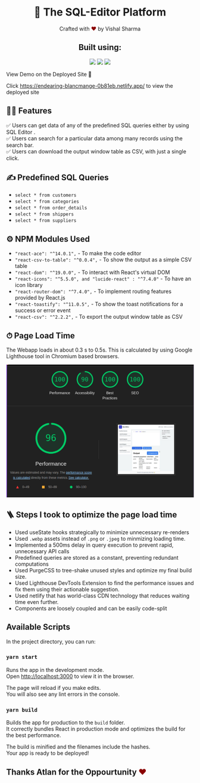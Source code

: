 <h1 align="center"> 📝 The SQL-Editor Platform </h1> 
<p align="center"> Crafted with <span style="color: #8b0000;">♥</span> by Vishal Sharma </p> <h2 align="center">Built using: </h2> <p align="center"> <img src="https://img.shields.io/badge/React-20232A?style=for-the-badge&logo=react&logoColor=61DAFB" /> <img src="https://img.shields.io/badge/styled--components-DB7093?style=for-the-badge&logo=styled-components&logoColor=white" /> <img src="https://img.shields.io/badge/Netlify-00C7B7?style=for-the-badge&logo=netlify&logoColor=white" /> </p>
View Demo on the Deployed Site 🚀
<p>Click <a href="https://endearing-blancmange-0b81eb.netlify.app/">https://endearing-blancmange-0b81eb.netlify.app/</a> to view the deployed site</p>

## 👨‍💻 Features

:white_check_mark: Users can get data of any of the predefined SQL queries either by using SQL Editor .\
:white_check_mark: Users can search for a particular data among many records using the search bar.\
:white_check_mark: Users can download the output window table as CSV, with just a single click.

## ✍️ Predefined SQL Queries

- `select * from customers`
- `select * from categories`
- `select * from order_details`
- `select * from shippers`
- `select * from suppliers`

## ⚙️ NPM Modules Used

- `"react-ace": "^14.0.1",` - To make the code editor
- `"react-csv-to-table": "^0.0.4",` - To show the output as a simple CSV table
- `"react-dom": "^19.0.0",` - To interact with React's virtual DOM
- `"react-icons": "^5.5.0", and "lucide-react" : "^7.4.0"` - To have an icon library
- `"react-router-dom": "^7.4.0",` - To implement routing features provided by React.js
- `"react-toastify": "^11.0.5",` - To show the toast notifications for a success or error event
- `"react-csv": "^2.2.2",` - To export the output window table as CSV

## ⏱ Page Load Time

The Webapp loads in about 0.3 s to 0.5s. This is calculated by using Google Lighthouse tool in Chromium based browsers. 


<img width="1498" alt="Screenshot 2022-06-25 at 1 39 20 AM" src="./public/image.png">

## 🪜 Steps I took to optimize the page load time

- Used useState hooks strategically to minimize unnecessary re-renders
- Used `.webp` assets instead of `.png` or `.jpeg` to minmizing loading time.
- Implemented a 500ms delay in query execution to prevent rapid, unnecessary API calls
- Predefined queries are stored as a constant, preventing redundant computations
- Used PurgeCSS to tree-shake unused styles and optimize my final build size.
- Used Lighthouse DevTools Extension to find the performance issues and fix them using their actionable suggestion.
- Used netlify that has world-class CDN technology that reduces waiting time even further.
- Components are loosely coupled and can be easily code-split

## Available Scripts

In the project directory, you can run:

### `yarn start`

Runs the app in the development mode.\
Open [http://localhost:3000](http://localhost:3000) to view it in the browser.

The page will reload if you make edits.\
You will also see any lint errors in the console.

### `yarn build`

Builds the app for production to the `build` folder.\
It correctly bundles React in production mode and optimizes the build for the best performance.

The build is minified and the filenames include the hashes.\
Your app is ready to be deployed!

## Thanks Atlan for the Oppourtunity <span style="color: #8b0000;">♥</span> 
